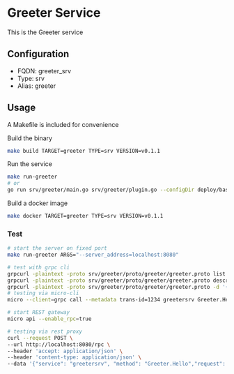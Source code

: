 # Greeter Service

This is the Greeter service

## Configuration

- FQDN: greeter_srv
- Type: srv
- Alias: greeter

## Usage

A Makefile is included for convenience

Build the binary

```bash
make build TARGET=greeter TYPE=srv VERSION=v0.1.1
```

Run the service

```bash
make run-greeter
# or
go run srv/greeter/main.go srv/greeter/plugin.go --configDir deploy/bases/greeter_srv/config
```

Build a docker image

```bash
make docker TARGET=greeter TYPE=srv VERSION=v0.1.1
```

### Test

```bash
# start the server on fixed port
make run-greeter ARGS="--server_address=localhost:8080"

# test with grpc cli
grpcurl -plaintext -proto srv/greeter/proto/greeter/greeter.proto list
grpcurl -plaintext -proto srv/greeter/proto/greeter/greeter.proto describe
grpcurl -plaintext -proto srv/greeter/proto/greeter/greeter.proto -d '{"name": "sumo"}' localhost:8080  greetersrv.Greeter/Hello
# testing via micro-cli
micro --client=grpc call --metadata trans-id=1234 greetersrv Greeter.Hello  '{"name": "John"}'

# start REST gateway
micro api --enable_rpc=true

# testing via rest proxy
curl --request POST \
--url http://localhost:8080/rpc \
--header 'accept: application/json' \
--header 'content-type: application/json' \
--data '{"service": "greetersrv", "method": "Greeter.Hello","request": {"name": "sumo"}}'
```
